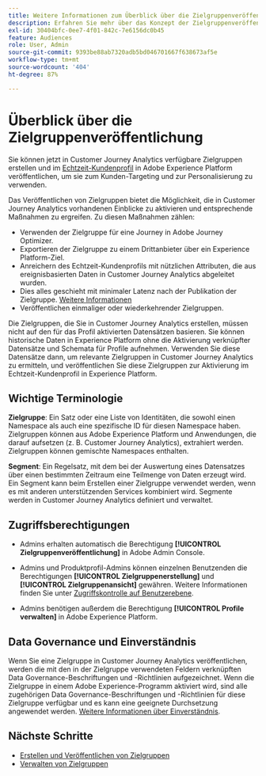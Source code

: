 ```yaml
---
title: Weitere Informationen zum Überblick über die Zielgruppenveröffentlichung in Customer Journey Analytics
description: Erfahren Sie mehr über das Konzept der Zielgruppenveröffentlichung in Customer Journey Analytics
exl-id: 30404bfc-0ee7-4f01-842c-7e6156dc0b45
feature: Audiences
role: User, Admin
source-git-commit: 9393be88ab7320adb5bd046701667f638673af5e
workflow-type: tm+mt
source-wordcount: '404'
ht-degree: 87%

---
```


# Überblick über die Zielgruppenveröffentlichung

Sie können jetzt in Customer Journey Analytics verfügbare Zielgruppen erstellen und im [Echtzeit-Kundenprofil](https://experienceleague.adobe.com/docs/experience-platform/profile/home.html?lang=de) in Adobe Experience Platform veröffentlichen, um sie zum Kunden-Targeting und zur Personalisierung zu verwenden.

Das Veröffentlichen von Zielgruppen bietet die Möglichkeit, die in Customer Journey Analytics vorhandenen Einblicke zu aktivieren und entsprechende Maßnahmen zu ergreifen. Zu diesen Maßnahmen zählen:

* Verwenden der Zielgruppe für eine Journey in Adobe Journey Optimizer.
* Exportieren der Zielgruppe zu einem Drittanbieter über ein Experience Platform-Ziel.
* Anreichern des Echtzeit-Kundenprofils mit nützlichen Attributen, die aus ereignisbasierten Daten in Customer Journey Analytics abgeleitet wurden.
* Dies alles geschieht mit minimaler Latenz nach der Publikation der Zielgruppe. [Weitere Informationen](https://experienceleague.adobe.com/de/docs/analytics-platform/using/cja-components/audiences/publish#latency)
* Veröffentlichen einmaliger oder wiederkehrender Zielgruppen.

Die Zielgruppen, die Sie in Customer Journey Analytics erstellen, müssen nicht auf den für das Profil aktivierten Datensätzen basieren. Sie können historische Daten in Experience Platform ohne die Aktivierung verknüpfter Datensätze und Schemata für Profile aufnehmen. Verwenden Sie diese Datensätze dann, um relevante Zielgruppen in Customer Journey Analytics zu ermitteln, und veröffentlichen Sie diese Zielgruppen zur Aktivierung im Echtzeit-Kundenprofil in Experience Platform.

## Wichtige Terminologie

**Zielgruppe**: Ein Satz oder eine Liste von Identitäten, die sowohl einen Namespace als auch eine spezifische ID für diesen Namespace haben. Zielgruppen können aus Adobe Experience Platform und Anwendungen, die darauf aufsetzen (z. B. Customer Journey Analytics), extrahiert werden. Zielgruppen können gemischte Namespaces enthalten.

**Segment**: Ein Regelsatz, mit dem bei der Auswertung eines Datensatzes über einen bestimmten Zeitraum eine Teilmenge von Daten erzeugt wird. Ein Segment kann beim Erstellen einer Zielgruppe verwendet werden, wenn es mit anderen unterstützenden Services kombiniert wird. Segmente werden in Customer Journey Analytics definiert und verwaltet.

## Zugriffsberechtigungen

* Admins erhalten automatisch die Berechtigung **[!UICONTROL Zielgruppenveröffentlichung]** in Adobe Admin Console.

* Admins und Produktprofil-Admins können einzelnen Benutzenden die Berechtigungen **[!UICONTROL Zielgruppenerstellung]** und **[!UICONTROL Zielgruppenansicht]** gewähren. Weitere Informationen finden Sie unter [Zugriffskontrolle auf Benutzerebene](/help/technotes/access-control.md#user-level-access).

* Admins benötigen außerdem die Berechtigung **[!UICONTROL Profile verwalten]** in Adobe Experience Platform.

## Data Governance und Einverständnis

Wenn Sie eine Zielgruppe in Customer Journey Analytics veröffentlichen, werden die mit den in der Zielgruppe verwendeten Feldern verknüpften Data Governance-Beschriftungen und -Richtlinien aufgezeichnet.  Wenn die Zielgruppe in einem Adobe Experience-Programm aktiviert wird, sind alle zugehörigen Data Governance-Beschriftungen und -Richtlinien für diese Zielgruppe verfügbar und es kann eine geeignete Durchsetzung angewendet werden. [Weitere Informationen über Einverständnis](https://experienceleague.adobe.com/docs/experience-platform/data-governance/policies/user-guide.html?lang=de#consent-policy).

## Nächste Schritte

* [Erstellen und Veröffentlichen von Zielgruppen](/help/components/audiences/publish.md)
* [Verwalten von Zielgruppen](/help/components/audiences/manage.md)

